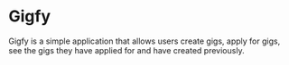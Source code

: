 # Gigfy

Gigfy is a simple application that allows users create gigs, apply for gigs, see the gigs they have applied for and have created previously.